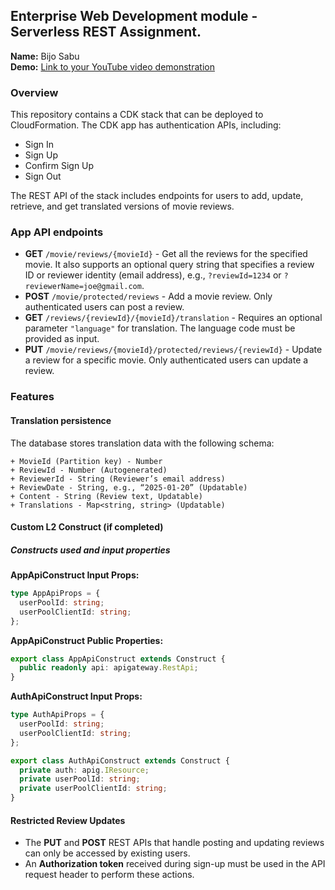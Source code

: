 ## Enterprise Web Development module - Serverless REST Assignment.

__Name:__ Bijo Sabu  
__Demo:__ [Link to your YouTube video demonstration](...)  

### Overview  

This repository contains a CDK stack that can be deployed to CloudFormation. The CDK app has authentication APIs, including:  

- Sign In  
- Sign Up  
- Confirm Sign Up  
- Sign Out  

The REST API of the stack includes endpoints for users to add, update, retrieve, and get translated versions of movie reviews.  

### App API endpoints  

- **GET** `/movie/reviews/{movieId}` - Get all the reviews for the specified movie. It also supports an optional query string that specifies a review ID or reviewer identity (email address), e.g., `?reviewId=1234` or `?reviewerName=joe@gmail.com`.  
- **POST** `/movie/protected/reviews` - Add a movie review. Only authenticated users can post a review.  
- **GET** `/reviews/{reviewId}/{movieId}/translation` - Requires an optional parameter `"language"` for translation. The language code must be provided as input.  
- **PUT** `/movie/reviews/{movieId}/protected/reviews/{reviewId}` - Update a review for a specific movie. Only authenticated users can update a review.  

### Features  

#### Translation persistence  

The database stores translation data with the following schema:  

```
+ MovieId (Partition key) - Number
+ ReviewId - Number (Autogenerated)
+ ReviewerId - String (Reviewer’s email address)
+ ReviewDate - String, e.g., “2025-01-20” (Updatable)
+ Content - String (Review text, Updatable)
+ Translations - Map<string, string> (Updatable)
```

#### Custom L2 Construct (if completed)  

##### Constructs used and input properties  

**AppApiConstruct Input Props:**  

```typescript
type AppApiProps = {  
  userPoolId: string;  
  userPoolClientId: string;  
};  
```

**AppApiConstruct Public Properties:**  

```typescript
export class AppApiConstruct extends Construct {  
  public readonly api: apigateway.RestApi;  
}
```

**AuthApiConstruct Input Props:**  

```typescript
type AuthApiProps = {  
  userPoolId: string;  
  userPoolClientId: string;  
};  
```

```typescript
export class AuthApiConstruct extends Construct {  
  private auth: apig.IResource;  
  private userPoolId: string;  
  private userPoolClientId: string;  
}
```

#### Restricted Review Updates  

- The **PUT** and **POST** REST APIs that handle posting and updating reviews can only be accessed by existing users.  
- An **Authorization token** received during sign-up must be used in the API request header to perform these actions.  
